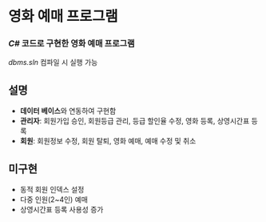 # 영화 예매 프로그램
### *C#* 코드로 구현한 영화 예매 프로그램
*dbms.sln* 컴파일 시 실행 가능

## 설명
- **데이터 베이스**와 연동하여 구현함
- **관리자**: 회원가입 승인, 회원등급 관리, 등급 할인율 수정, 영화 등록, 상영시간표 등록
- **회원**: 회원정보 수정, 회원 탈퇴, 영화 예매, 예매 수정 및 취소

## 미구현
- 동적 회원 인덱스 설정
- 다중 인원(2~4인) 예매
- 상영시간표 등록 사용성 증가
